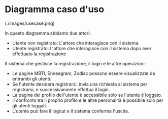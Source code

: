# Diagramma caso d'uso

(./images/usecase.png)

In questo diagramma abbiamo due attori:
- Utente non registrato: L'attore che interagisce con il sistema.
- Utente registrato: L'attore che interagisce con il sistema dopo aver effettuato la registrazione

Il sistema che gestisce la registrazione, il login e le altre operazioni:
- Le pagine MBTI, Enneagram, Zodiac possono essere visualizzate da entrambi gli utenti.
- Se l'utente desidera registrarsi, invia una richiesta al sistema per registrarsi, e successivamente effettua il login.
- La pagina del profilo dell'utente è accessibile solo se l'utente è loggato.
- Il confronto tra il proprio profilo e le altre personalità è possibile solo per gli utenti loggati.
- L'utente può fare il logout e il sistema conferma l'uscita.